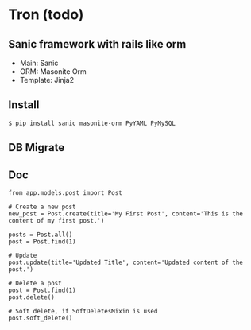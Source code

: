 # Tron (todo)

## Sanic framework with rails like orm

- Main: Sanic
- ORM: Masonite Orm
- Template: Jinja2

## Install

    $ pip install sanic masonite-orm PyYAML PyMySQL


## DB Migrate



## Doc

    from app.models.post import Post

    # Create a new post
    new_post = Post.create(title='My First Post', content='This is the content of my first post.')

    posts = Post.all()
    post = Post.find(1)

    # Update
    post.update(title='Updated Title', content='Updated content of the post.')

    # Delete a post
    post = Post.find(1)
    post.delete()

    # Soft delete, if SoftDeletesMixin is used
    post.soft_delete()

